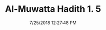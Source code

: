---
title        : "Al-Muwatta Hadith 1. 5"
date         : 7/25/2018 12:27:48 PM
draft        : false
type         : "hadith"
layout       : "hadith"
BookCode     : "AMH"
VolumeNumber : "1"
HadithNumber : "5"
categories  :  ["Prayer Time - The Times of Prayer"]
---